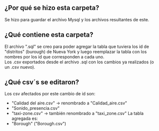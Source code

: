 ## ¿Por qué se hizo esta carpeta?
Se hizo para guardar el archivo Mysql y los archivos resultantes de este.

## ¿Qué contiene esta carpeta?
El archivo ".sql" se creo para poder agregar la tabla que tuviera los id de "distritos" (burough) de Nueva York y luego reemplazar la tabla con los nombres por los id que corresponden a cada uno.<br>
Los .csv exportados desde el archivo .sql con los cambios ya realizados (o un .csv nuevo).

## ¿Qué csv´s se editaron?
Los csv afectados por este cambio de id son:<br>
- "Calidad del aire.csv" -> renombrado a "Calidad_aire.csv"
- "Sonido_presencia.csv"
- "taxi-zone.csv" -> también renombrado a "taxi_zone.csv"
La tabla agregada es:
- "Borough" ("Borough.csv")